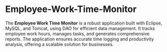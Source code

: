# Employee-Work-Time-Monitor
The **Employee Work Time Monitor** is a robust application built with Eclipse, MySQL, and Tomcat, using DAO for efficient data management. It tracks employee work hours, manages tasks, and generates comprehensive reports. The application ensures accurate time logging and productivity analysis, offering a scalable solution for businesses.
